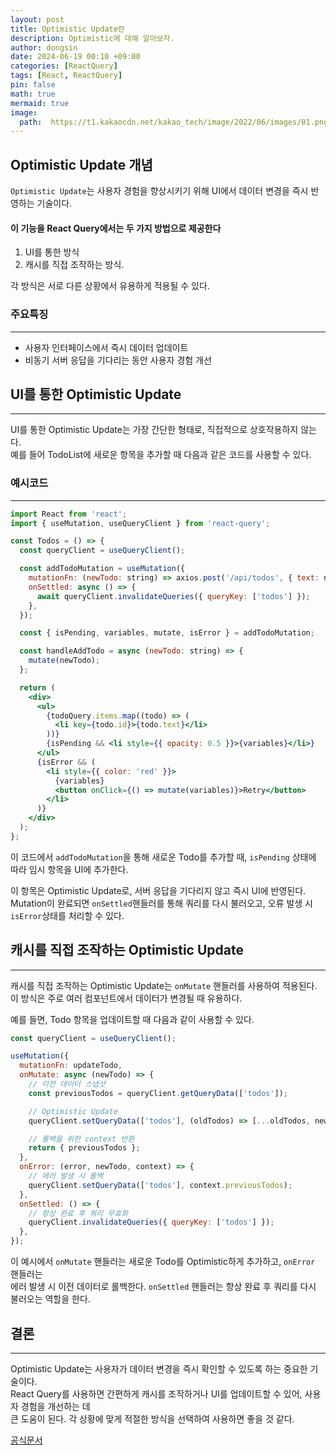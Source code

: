 ```yaml
---
layout: post
title: Optimistic Update란
description: Optimistic에 대해 알아보자.
author: dongsin
date: 2024-06-19 00:10 +09:00
categories: [ReactQuery]
tags: [React, ReactQuery]
pin: false
math: true
mermaid: true
image:
  path:  https://t1.kakaocdn.net/kakao_tech/image/2022/06/images/01.png
---
```


## Optimistic Update 개념
`Optimistic Update`는 사용자 경험을 향상시키기 위해 UI에서 데이터 변경을 즉시 반영하는 기술이다.<br />

#### 이 기능을 React Query에서는 두 가지 방법으로 제공한다 <br />
1. UI를 통한 방식
2. 캐시를 직접 조작하는 방식.

각 방식은 서로 다른 상황에서 유용하게 적용될 수 있다.

### 주요특징
---
* 사용자 인터페이스에서 즉시 데이터 업데이트
* 비동기 서버 응답을 기다리는 동안 사용자 경험 개선

## UI를 통한 Optimistic Update
---
UI를 통한 Optimistic Update는 가장 간단한 형태로, 직접적으로 상호작용하지 않는다. <br />
예를 들어 TodoList에 새로운 항목을 추가할 때 다음과 같은 코드를 사용할 수 있다. <br />

### 예시코드
---
```jsx
import React from 'react';
import { useMutation, useQueryClient } from 'react-query';

const Todos = () => {
  const queryClient = useQueryClient();

  const addTodoMutation = useMutation({
    mutationFn: (newTodo: string) => axios.post('/api/todos', { text: newTodo }),
    onSettled: async () => {
      await queryClient.invalidateQueries({ queryKey: ['todos'] });
    },
  });

  const { isPending, variables, mutate, isError } = addTodoMutation;

  const handleAddTodo = async (newTodo: string) => {
    mutate(newTodo);
  };

  return (
    <div>
      <ul>
        {todoQuery.items.map((todo) => (
          <li key={todo.id}>{todo.text}</li>
        ))}
        {isPending && <li style={{ opacity: 0.5 }}>{variables}</li>}
      </ul>
      {isError && (
        <li style={{ color: 'red' }}>
          {variables}
          <button onClick={() => mutate(variables)}>Retry</button>
        </li>
      )}
    </div>
  );
};

```

이 코드에서 `addTodoMutation`을 통해 새로운 Todo를 추가할 때, `isPending` 상태에 따라 임시 항목을 UI에 추가한다.<br />

이 항목은 Optimistic Update로, 서버 응답을 기다리지 않고 즉시 UI에 반영된다. <br />
Mutation이 완료되면 `onSettled`핸들러를 통해 쿼리를 다시 불러오고, 오류 발생 시 `isError`상태를 처리할 수 있다.<br />

## 캐시를 직접 조작하는 Optimistic Update
---
캐시를 직접 조작하는 Optimistic Update는 `onMutate` 핸들러를 사용하여 적용된다. <br />
이 방식은 주로 여러 컴포넌트에서 데이터가 변경될 때 유용하다. <br />

예를 들면, Todo 항목을 업데이트할 때 다음과 같이 사용할 수 있다.<br />
```jsx
const queryClient = useQueryClient();

useMutation({
  mutationFn: updateTodo,
  onMutate: async (newTodo) => {
    // 이전 데이터 스냅샷
    const previousTodos = queryClient.getQueryData(['todos']);

    // Optimistic Update
    queryClient.setQueryData(['todos'], (oldTodos) => [...oldTodos, newTodo]);

    // 롤백을 위한 context 반환
    return { previousTodos };
  },
  onError: (error, newTodo, context) => {
    // 에러 발생 시 롤백
    queryClient.setQueryData(['todos'], context.previousTodos);
  },
  onSettled: () => {
    // 항상 완료 후 쿼리 무효화
    queryClient.invalidateQueries({ queryKey: ['todos'] });
  },
});
```
이 예시에서 `onMutate` 핸들러는 새로운 Todo를 Optimistic하게 추가하고, `onError` 핸들러는 <br />
에러 발생 시 이전 데이터로 롤백한다. `onSettled` 핸들러는 항상 완료 후 쿼리를 다시 불러오는 역할을 한다.<br />

## 결론
---
Optimistic Update는 사용자가 데이터 변경을 즉시 확인할 수 있도록 하는 중요한 기술이다. <br />
React Query를 사용하면 간편하게 캐시를 조작하거나 UI를 업데이트할 수 있어, 사용자 경험을 개선하는 데 <br />
큰 도움이 된다. 각 상황에 맞게 적절한 방식을 선택하여 사용하면 좋을 것 같다. <br />

[공식문서](https://tanstack.com/query/latest/docs/framework/react/guides/optimistic-updates#optimistic-updates)